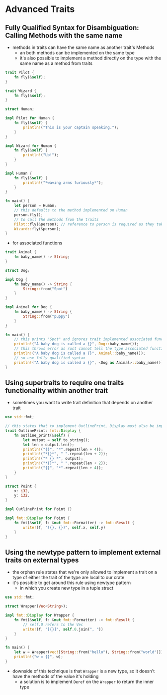 # Advanced Traits
## Fully Qualified Syntax for Disambiguation: Calling Methods with the same name
- methods in traits can have the same name as another trait's Methods
  - an both methods can be implemented on the same type
  - it's also possible to implement a method directly on the type with the same name as a method from traits
```rust
trait Pilot {
    fn fly(&self);
}

trait Wizard {
    fn fly(&self);
}

struct Human;

impl Pilot for Human {
    fn fly(&self) {
        println!("This is your captain speaking.");
    }
}

impl Wizard for Human {
    fn fly(&self) {
        println!("Up!");
    }
}

impl Human {
    fn fly(&self) {
        println!("*waving arms furiously*");
    }
}

fn main() {
    let person = Human;
    // this defaults to the method implemented on Human
    person.fly();
    // to call the methods from the traits
    Pilot::fly(&person); // reference to person is required as they take self
    Wizard::fly(&person);
}
```
- for associated functions
```rust
trait Animal {
    fn baby_name() -> String;
}

struct Dog;

impl Dog {
    fn baby_name() -> String {
        String::from("Spot")
    }
}

impl Animal for Dog {
    fn baby_name() -> String {
        String::from("puppy")
    }
}

fn main() {
    // this prints "Spot" and ignores trait implemented associated function
    println!("A baby dog is called a {}", Dog::baby_name());
    // this throws error as rust cannot tell the type associated function is implemented on
    println!("A baby dog is called a {}", Animal::baby_name());
    // so use fully qualified syntax
    println!("A baby dog is called a {}", <Dog as Animal>::baby_name());
}
```

## Using supertraits to require one traits functionality within another trait
- sometimes you want to write trait definition that depends on another trait
```rust
use std::fmt;

// this states that to implement OutlinePrint, Display must also be implemented on the type
trait OutlinePrint: fmt::Display {
    fn outline_print(&self) {
        let output = self.to_string();
        let len = output.len();
        println!("{}", "*".repeat(len + 4));
        println!("*{}*", " ".repeat(len + 2));
        println!("* {} *", output);
        println!("*{}*", " ".repeat(len + 2));
        println!("{}", "*".repeat(len + 4));
    }
}

struct Point {
    x: i32,
    y: i32,
}

impl OutlinePrint for Point {}

impl fmt::Display for Point {
    fn fmt(&self, f: &mut fmt::Formatter) -> fmt::Result {
        write!(f, "({}, {})", self.x, self.y)
    }
}
```
## Using the newtype pattern to implement external traits on external types
- the orphan rule states that we're only allowed to implement a trait on a type of either the trait of the type are local to our crate
- it's possible to get around this rule using newtype pattern
  - in which you create new type in a tuple struct
```rust
use std::fmt;

struct Wrapper(Vec<String>);

impl fmt::Display for Wrapper {
    fn fmt(&self, f: &mut fmt::Formatter) -> fmt::Result {
        // self.0 refers to the Vec 
        write!(f, "[{}]", self.0.join(", "))
    }
}

fn main() {
    let w = Wrapper(vec![String::from("hello"), String::from("world")]);
    println!("w = {}", w);
}
```
- downside of this technique is that `Wrapper` is a new type, so it doesn't have the methods of the value it's holding 
  - a solution is to implement `Deref` on the `Wrapper` to return the inner type
